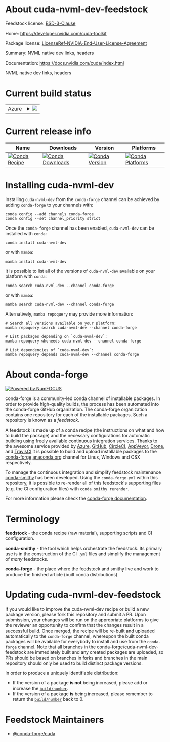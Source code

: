 About cuda-nvml-dev-feedstock
=============================

Feedstock license: [BSD-3-Clause](https://github.com/conda-forge/cuda-nvml-dev-feedstock/blob/main/LICENSE.txt)

Home: https://developer.nvidia.com/cuda-toolkit

Package license: [LicenseRef-NVIDIA-End-User-License-Agreement](https://docs.nvidia.com/cuda/eula/index.html)

Summary: NVML native dev links, headers

Documentation: https://docs.nvidia.com/cuda/index.html

NVML native dev links, headers


Current build status
====================


<table>
    
  <tr>
    <td>Azure</td>
    <td>
      <details>
        <summary>
          <a href="https://dev.azure.com/conda-forge/feedstock-builds/_build/latest?definitionId=19221&branchName=main">
            <img src="https://dev.azure.com/conda-forge/feedstock-builds/_apis/build/status/cuda-nvml-dev-feedstock?branchName=main">
          </a>
        </summary>
        <table>
          <thead><tr><th>Variant</th><th>Status</th></tr></thead>
          <tbody><tr>
              <td>linux_64</td>
              <td>
                <a href="https://dev.azure.com/conda-forge/feedstock-builds/_build/latest?definitionId=19221&branchName=main">
                  <img src="https://dev.azure.com/conda-forge/feedstock-builds/_apis/build/status/cuda-nvml-dev-feedstock?branchName=main&jobName=linux&configuration=linux%20linux_64_" alt="variant">
                </a>
              </td>
            </tr><tr>
              <td>linux_aarch64</td>
              <td>
                <a href="https://dev.azure.com/conda-forge/feedstock-builds/_build/latest?definitionId=19221&branchName=main">
                  <img src="https://dev.azure.com/conda-forge/feedstock-builds/_apis/build/status/cuda-nvml-dev-feedstock?branchName=main&jobName=linux&configuration=linux%20linux_aarch64_" alt="variant">
                </a>
              </td>
            </tr><tr>
              <td>win_64</td>
              <td>
                <a href="https://dev.azure.com/conda-forge/feedstock-builds/_build/latest?definitionId=19221&branchName=main">
                  <img src="https://dev.azure.com/conda-forge/feedstock-builds/_apis/build/status/cuda-nvml-dev-feedstock?branchName=main&jobName=win&configuration=win%20win_64_" alt="variant">
                </a>
              </td>
            </tr>
          </tbody>
        </table>
      </details>
    </td>
  </tr>
</table>

Current release info
====================

| Name | Downloads | Version | Platforms |
| --- | --- | --- | --- |
| [![Conda Recipe](https://img.shields.io/badge/recipe-cuda--nvml--dev-green.svg)](https://anaconda.org/conda-forge/cuda-nvml-dev) | [![Conda Downloads](https://img.shields.io/conda/dn/conda-forge/cuda-nvml-dev.svg)](https://anaconda.org/conda-forge/cuda-nvml-dev) | [![Conda Version](https://img.shields.io/conda/vn/conda-forge/cuda-nvml-dev.svg)](https://anaconda.org/conda-forge/cuda-nvml-dev) | [![Conda Platforms](https://img.shields.io/conda/pn/conda-forge/cuda-nvml-dev.svg)](https://anaconda.org/conda-forge/cuda-nvml-dev) |

Installing cuda-nvml-dev
========================

Installing `cuda-nvml-dev` from the `conda-forge` channel can be achieved by adding `conda-forge` to your channels with:

```
conda config --add channels conda-forge
conda config --set channel_priority strict
```

Once the `conda-forge` channel has been enabled, `cuda-nvml-dev` can be installed with `conda`:

```
conda install cuda-nvml-dev
```

or with `mamba`:

```
mamba install cuda-nvml-dev
```

It is possible to list all of the versions of `cuda-nvml-dev` available on your platform with `conda`:

```
conda search cuda-nvml-dev --channel conda-forge
```

or with `mamba`:

```
mamba search cuda-nvml-dev --channel conda-forge
```

Alternatively, `mamba repoquery` may provide more information:

```
# Search all versions available on your platform:
mamba repoquery search cuda-nvml-dev --channel conda-forge

# List packages depending on `cuda-nvml-dev`:
mamba repoquery whoneeds cuda-nvml-dev --channel conda-forge

# List dependencies of `cuda-nvml-dev`:
mamba repoquery depends cuda-nvml-dev --channel conda-forge
```


About conda-forge
=================

[![Powered by
NumFOCUS](https://img.shields.io/badge/powered%20by-NumFOCUS-orange.svg?style=flat&colorA=E1523D&colorB=007D8A)](https://numfocus.org)

conda-forge is a community-led conda channel of installable packages.
In order to provide high-quality builds, the process has been automated into the
conda-forge GitHub organization. The conda-forge organization contains one repository
for each of the installable packages. Such a repository is known as a *feedstock*.

A feedstock is made up of a conda recipe (the instructions on what and how to build
the package) and the necessary configurations for automatic building using freely
available continuous integration services. Thanks to the awesome service provided by
[Azure](https://azure.microsoft.com/en-us/services/devops/), [GitHub](https://github.com/),
[CircleCI](https://circleci.com/), [AppVeyor](https://www.appveyor.com/),
[Drone](https://cloud.drone.io/welcome), and [TravisCI](https://travis-ci.com/)
it is possible to build and upload installable packages to the
[conda-forge](https://anaconda.org/conda-forge) [anaconda.org](https://anaconda.org/)
channel for Linux, Windows and OSX respectively.

To manage the continuous integration and simplify feedstock maintenance
[conda-smithy](https://github.com/conda-forge/conda-smithy) has been developed.
Using the ``conda-forge.yml`` within this repository, it is possible to re-render all of
this feedstock's supporting files (e.g. the CI configuration files) with ``conda smithy rerender``.

For more information please check the [conda-forge documentation](https://conda-forge.org/docs/).

Terminology
===========

**feedstock** - the conda recipe (raw material), supporting scripts and CI configuration.

**conda-smithy** - the tool which helps orchestrate the feedstock.
                   Its primary use is in the construction of the CI ``.yml`` files
                   and simplify the management of *many* feedstocks.

**conda-forge** - the place where the feedstock and smithy live and work to
                  produce the finished article (built conda distributions)


Updating cuda-nvml-dev-feedstock
================================

If you would like to improve the cuda-nvml-dev recipe or build a new
package version, please fork this repository and submit a PR. Upon submission,
your changes will be run on the appropriate platforms to give the reviewer an
opportunity to confirm that the changes result in a successful build. Once
merged, the recipe will be re-built and uploaded automatically to the
`conda-forge` channel, whereupon the built conda packages will be available for
everybody to install and use from the `conda-forge` channel.
Note that all branches in the conda-forge/cuda-nvml-dev-feedstock are
immediately built and any created packages are uploaded, so PRs should be based
on branches in forks and branches in the main repository should only be used to
build distinct package versions.

In order to produce a uniquely identifiable distribution:
 * If the version of a package **is not** being increased, please add or increase
   the [``build/number``](https://docs.conda.io/projects/conda-build/en/latest/resources/define-metadata.html#build-number-and-string).
 * If the version of a package **is** being increased, please remember to return
   the [``build/number``](https://docs.conda.io/projects/conda-build/en/latest/resources/define-metadata.html#build-number-and-string)
   back to 0.

Feedstock Maintainers
=====================

* [@conda-forge/cuda](https://github.com/orgs/conda-forge/teams/cuda/)


<!-- dummy commit to enable rerendering -->

